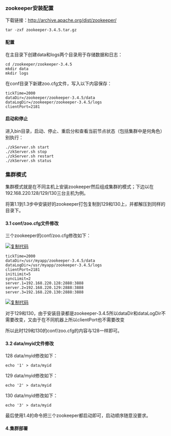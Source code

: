 ### zookeeper安装配置

下载链接：http://archive.apache.org/dist/zookeeper/

```
tar -zxf zookeeper-3.4.5.tar.gz
```

#### 配置

在主目录下创建data和logs两个目录用于存储数据和日志：

```
cd /zookeeper/zookeeper-3.4.5
mkdir data
mkdir logs
```

 

在conf目录下新建zoo.cfg文件，写入以下内容保存：

```
tickTime=2000
dataDir=/zookeeper/zookeeper-3.4.5/data
dataLogDir=/zookeeper/zookeeper-3.4.5/logs
clientPort=2181
```



#### 启动和停止

进入bin目录，启动、停止、重启分和查看当前节点状态（包括集群中是何角色）别执行：

```
./zkServer.sh start
./zkServer.sh stop
./zkServer.sh restart
./zkServer.sh status
```

### 集群模式

集群模式就是在不同主机上安装zookeeper然后组成集群的模式；下边以在192.168.220.128/129/130三台主机为例。

将第1.1到1.3步中安装好的zookeeper打包复制到129和130上，并都解压到同样的目录下。

####  

#### 3.1 conf/zoo.cfg文件修改

三个zookeeper的conf/zoo.cfg修改如下：

[![复制代码](https://common.cnblogs.com/images/copycode.gif)](javascript:void(0);)

```
tickTime=2000
dataDir=/usr/myapp/zookeeper-3.4.5/data
dataLogDir=/usr/myapp/zookeeper-3.4.5/logs
clientPort=2181
initLimit=5
syncLimit=2
server.1=192.168.220.128:2888:3888
server.2=192.168.220.129:2888:3888
server.3=192.168.220.130:2888:3888
```

[![复制代码](https://common.cnblogs.com/images/copycode.gif)](javascript:void(0);)

对于129和130，由于安装目录都是zookeeper-3.4.5所以dataDir和dataLogDir不需要改变，又由于在不同机器上所以clientPort也不需要改变

所以此时129和130的conf/zoo.cfg的内容与128一样即可。

 

#### 3.2 data/myid文件修改

128 data/myid修改如下：

```
echo '1' > data/myid
```

129 data/myid修改如下：

```
echo '2' > data/myid
```

130 data/myid修改如下：

```
echo '3' > data/myid
```

最后使用1.4的命令把三个zookeeper都启动即可，启动顺序随意没要求。

#### 4.集群部署

